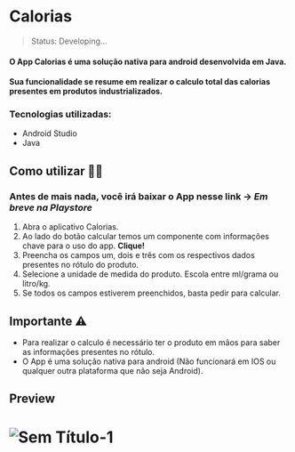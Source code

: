 # Calorias


> Status: Developing...

#### O App Calorias é uma solução nativa para android desenvolvida em Java.
#### Sua funcionalidade se resume em realizar o calculo total das calorias presentes em produtos industrializados.

### Tecnologias utilizadas:
+ Android Studio
+ Java

## Como utilizar 🤷‍♀️
### Antes de mais nada, você irá baixar o App nesse link -> *Em breve na Playstore*
 1. Abra o aplicativo Calorias.
 2. Ao lado do botão calcular temos um componente com informações chave para o uso do app. **Clique!** 
 3. Preencha os campos um, dois e três com os respectivos dados presentes no rótulo do produto.
 4. Selecione a unidade de medida do produto. Escola entre ml/grama ou litro/kg.
 5. Se todos os campos estiverem preenchidos, basta pedir para calcular.

## Importante ⚠️
 * Para realizar o calculo é necessário ter o produto em mãos para saber as informações presentes no rótulo.
 * O App é uma solução nativa para android (Não funcionará em IOS ou qualquer outra plataforma que não seja Android).

## Preview
# ![Sem Título-1](https://user-images.githubusercontent.com/123014840/215304218-a897781b-5469-410f-b865-cc18df1e8f35.png)




